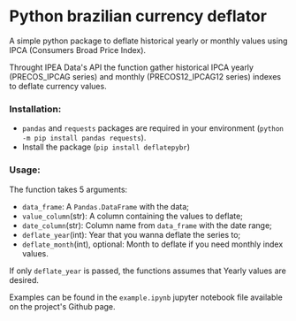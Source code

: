 # Python brazilian currency deflator

A simple python package to deflate historical yearly or monthly values using IPCA (Consumers Broad Price Index).

Throught IPEA Data's API the function gather historical IPCA yearly (PRECOS_IPCAG series) and monthly (PRECOS12_IPCAG12 series) indexes to deflate currency values.

### Installation:

- `pandas` and `requests` packages are required in your environment (`python -m pip install pandas requests`).
- Install the package (`pip install deflatepybr`)

### Usage:
The function takes 5 arguments:
- `data_frame`: A `Pandas.DataFrame` with the data;
- `value_column`(str): A column containing the values to deflate;
- `date_column`(str): Column name from `data_frame` with the date range;
- `deflate_year`(int): Year that you wanna deflate the series to;
- `deflate_month`(int), optional: Month to deflate if you need monthly index values.

If only `deflate_year` is passed, the functions assumes that Yearly values are desired.

Examples can be found in the `example.ipynb` jupyter notebook file available on the project's Github page.
